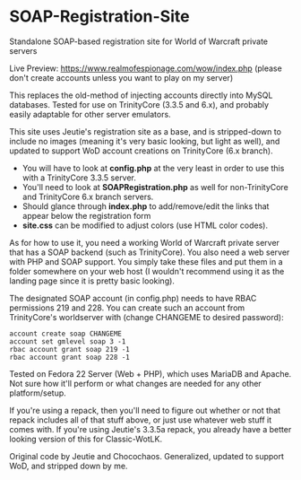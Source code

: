 # SOAP-Registration-Site
Standalone SOAP-based registration site for World of Warcraft private servers

Live Preview: https://www.realmofespionage.com/wow/index.php
(please don't create accounts unless you want to play on my server)

This replaces the old-method of injecting accounts directly into MySQL databases. Tested for use on TrinityCore (3.3.5 and 6.x), and probably easily adaptable for other server emulators.

This site uses Jeutie's registration site as a base, and is stripped-down to include no images (meaning it's very basic looking, but light as well), and updated to support WoD account creations on TrinityCore (6.x branch).

- You will have to look at **config.php** at the very least in order to use this with a TrinityCore 3.3.5 server.
- You'll need to look at **SOAPRegistration.php** as well for non-TrinityCore and TrinityCore 6.x branch servers.
- Should glance through **index.php** to add/remove/edit the links that appear below the registration form
- **site.css** can be modified to adjust colors (use HTML color codes).

As for how to use it, you need a working World of Warcraft private server that has a SOAP backend (such as TrinityCore). You also need a web server with PHP and SOAP support. You simply take these files and put them in a folder somewhere on your web host (I wouldn't recommend using it as the landing page since it is pretty basic looking).

The designated SOAP account (in config.php) needs to have RBAC permissions 219 and 228. You can create such an account from TrinityCore's worldserver with (change CHANGEME to desired password):

```
account create soap CHANGEME
account set gmlevel soap 3 -1
rbac account grant soap 219 -1
rbac account grant soap 228 -1
```

Tested on Fedora 22 Server (Web + PHP), which uses MariaDB and Apache. Not sure how it'll perform or what changes are needed for any other platform/setup.

If you're using a repack, then you'll need to figure out whether or not that repack includes all of that stuff above, or just use whatever web stuff it comes with. If you're using Jeutie's 3.3.5a repack, you already have a better looking version of this for Classic-WotLK.

Original code by Jeutie and Chocochaos. Generalized, updated to support WoD, and stripped down by me.
